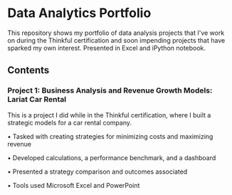 # Data Analytics Portfolio

This repository shows my portfolio of data analysis projects that I've work on during the Thinkful certification and soon impending projects that have sparked my own interest. Presented in Excel and iPython notebook.

## Contents

### Project 1: Business Analysis and Revenue Growth Models: Lariat Car Rental

This is a project I did while in the Thinkful certification, where I built a strategic models for a car rental company.

•	Tasked with creating strategies for minimizing costs and maximizing revenue

•	Developed calculations, a performance benchmark, and a dashboard  

•	Presented a strategy comparison and outcomes associated

•	Tools used Microsoft Excel and PowerPoint
